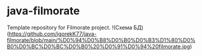 # java-filmorate
Template repository for Filmorate project.
!(Схема БД)(https://github.com/igorekK77/java-filmorate/blob/main/%D0%94%D0%B8%D0%B0%D0%B3%D1%80%D0%B0%D0%BC%D0%BC%D0%B0%20%D0%91%D0%94%20filmorate.jpg)
